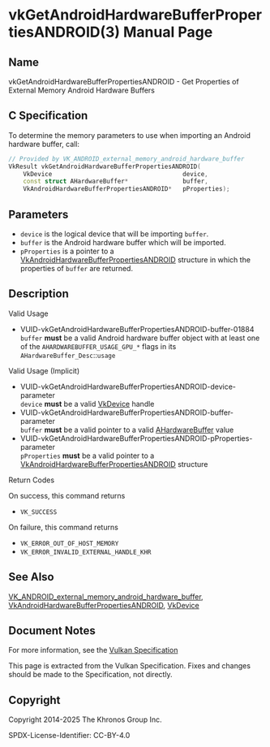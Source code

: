 # vkGetAndroidHardwareBufferPropertiesANDROID(3) Manual Page

## Name

vkGetAndroidHardwareBufferPropertiesANDROID - Get Properties of External Memory Android Hardware Buffers



## [](#_c_specification)C Specification

To determine the memory parameters to use when importing an Android hardware buffer, call:

```c++
// Provided by VK_ANDROID_external_memory_android_hardware_buffer
VkResult vkGetAndroidHardwareBufferPropertiesANDROID(
    VkDevice                                    device,
    const struct AHardwareBuffer*               buffer,
    VkAndroidHardwareBufferPropertiesANDROID*   pProperties);
```

## [](#_parameters)Parameters

- `device` is the logical device that will be importing `buffer`.
- `buffer` is the Android hardware buffer which will be imported.
- `pProperties` is a pointer to a [VkAndroidHardwareBufferPropertiesANDROID](https://registry.khronos.org/vulkan/specs/latest/man/html/VkAndroidHardwareBufferPropertiesANDROID.html) structure in which the properties of `buffer` are returned.

## [](#_description)Description

Valid Usage

- [](#VUID-vkGetAndroidHardwareBufferPropertiesANDROID-buffer-01884)VUID-vkGetAndroidHardwareBufferPropertiesANDROID-buffer-01884  
  `buffer` **must** be a valid Android hardware buffer object with at least one of the `AHARDWAREBUFFER_USAGE_GPU_*` flags in its `AHardwareBuffer_Desc`::`usage`

Valid Usage (Implicit)

- [](#VUID-vkGetAndroidHardwareBufferPropertiesANDROID-device-parameter)VUID-vkGetAndroidHardwareBufferPropertiesANDROID-device-parameter  
  `device` **must** be a valid [VkDevice](https://registry.khronos.org/vulkan/specs/latest/man/html/VkDevice.html) handle
- [](#VUID-vkGetAndroidHardwareBufferPropertiesANDROID-buffer-parameter)VUID-vkGetAndroidHardwareBufferPropertiesANDROID-buffer-parameter  
  `buffer` **must** be a valid pointer to a valid [AHardwareBuffer](https://registry.khronos.org/vulkan/specs/latest/man/html/AHardwareBuffer.html) value
- [](#VUID-vkGetAndroidHardwareBufferPropertiesANDROID-pProperties-parameter)VUID-vkGetAndroidHardwareBufferPropertiesANDROID-pProperties-parameter  
  `pProperties` **must** be a valid pointer to a [VkAndroidHardwareBufferPropertiesANDROID](https://registry.khronos.org/vulkan/specs/latest/man/html/VkAndroidHardwareBufferPropertiesANDROID.html) structure

Return Codes

On success, this command returns

- `VK_SUCCESS`

On failure, this command returns

- `VK_ERROR_OUT_OF_HOST_MEMORY`
- `VK_ERROR_INVALID_EXTERNAL_HANDLE_KHR`

## [](#_see_also)See Also

[VK\_ANDROID\_external\_memory\_android\_hardware\_buffer](https://registry.khronos.org/vulkan/specs/latest/man/html/VK_ANDROID_external_memory_android_hardware_buffer.html), [VkAndroidHardwareBufferPropertiesANDROID](https://registry.khronos.org/vulkan/specs/latest/man/html/VkAndroidHardwareBufferPropertiesANDROID.html), [VkDevice](https://registry.khronos.org/vulkan/specs/latest/man/html/VkDevice.html)

## [](#_document_notes)Document Notes

For more information, see the [Vulkan Specification](https://registry.khronos.org/vulkan/specs/latest/html/vkspec.html#vkGetAndroidHardwareBufferPropertiesANDROID)

This page is extracted from the Vulkan Specification. Fixes and changes should be made to the Specification, not directly.

## [](#_copyright)Copyright

Copyright 2014-2025 The Khronos Group Inc.

SPDX-License-Identifier: CC-BY-4.0